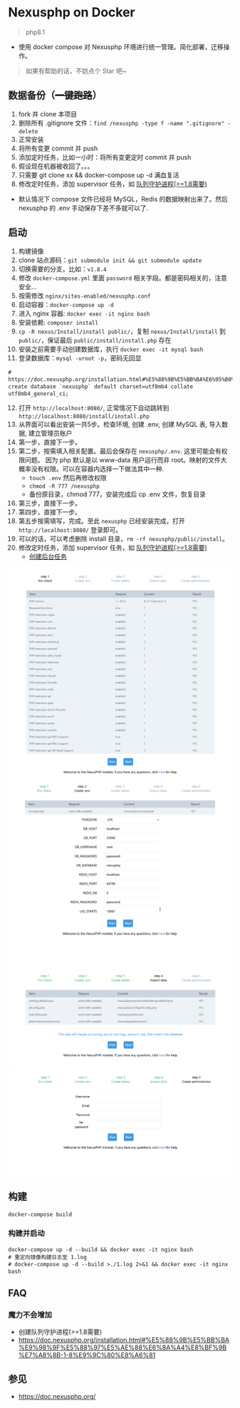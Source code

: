 # Nexusphp on Docker

> php8.1  

* 使用 docker compose 对 Nexusphp 环境进行统一管理。简化部署，迁移操作。

> 如果有帮助的话，不妨点个 Star 吧~  

## 数据备份（~~一键跑路~~）

1. fork 并 clone 本项目
2. 删除所有 .gitignore 文件：`find /nexusphp -type f -name ".gitignore" -delete`
3. 正常安装
4. 将所有变更 commit 并 push
5. 添加定时任务，比如一小时：将所有变更定时 commit 并 push
6. 假设现在机器被收回了。。。
7. 只需要 git clone xx && docker-compose up -d 满血复活
8. 修改定时任务，添加 supervisor 任务，如 [队列守护进程(>=1.8需要)](#魔力不会增加)

* 默认情况下 compose 文件已经将 MySQL，Redis 的数据映射出来了。然后 nexusphp 的 .env 手动保存下差不多就可以了.

## 启动

1. 构建镜像
2. clone 站点源码：`git submodule init && git submodule update`
3. 切换需要的分支，比如：`v1.8.4`
4. 修改 `docker-compose.yml` 里面 `password` 相关字段。都是密码相关的，注意安全...
5. 按需修改 `nginx/sites-enabled/nexusphp.conf`
6. 启动容器：`docker-compose up -d`
7. 进入 nginx 容器: `docker exec -it nginx bash`
8. 安装依赖: `composer install`
9. `cp -R nexus/Install/install public/`，复制 `nexus/Install/install` 到 `public/`，保证最后 `public/install/install.php` 存在
10. 安装之前需要手动创建数据库，执行 `docker exec -it mysql bash`
11. 登录数据库：`mysql -uroot -p`，密码无回显

```mysql
# https://doc.nexusphp.org/installation.html#%E5%88%9B%E5%BB%BA%E6%95%B0%E6%8D%AE%E5%BA%93
create database `nexusphp` default charset=utf8mb4 collate utf8mb4_general_ci;
```
12. 打开 `http://localhost:8080/`, 正常情况下自动跳转到 `http://localhost:8080/install/install.php`
13. 从界面可以看出安装一共5步。检查环境, 创建 .env, 创建 MySQL 表, 导入数据, 建立管理员账户
14. 第一步，直接下一步。
15. 第二步，按需填入相关配置。最后会保存在 `nexusphp/.env`. 这里可能会有权限问题。 因为 php 默认是以 www-data 用户运行而非 root。映射的文件大概率没有权限。可以在容器内选择一下做法其中一种.
    * `touch .env` 然后再修改权限
    * `chmod -R 777 /nexusphp`
    * 备份原目录，chmod 777，安装完成后 cp .env 文件，恢复目录
16. 第三步，直接下一步。
17. 第四步，直接下一步。
18. 第五步按需填写，完成。至此 `nexusphp` 已经安装完成，打开 `http://localhost:8080/` 登录即可。
19. 可以的话，可以考虑删除 install 目录，`rm -rf nexusphp/public/install`。
20. 修改定时任务，添加 supervisor 任务，如 [队列守护进程(>=1.8需要)](#魔力不会增加)
    * [创建后台任务](https://doc.nexusphp.org/installation.html#%E5%88%9B%E5%BB%BA%E5%90%8E%E5%8F%B0%E4%BB%BB%E5%8A%A1)

![第一步](./docs/imgs/1.png)
![第二步](./docs/imgs/2.png)
![第四步](./docs/imgs/4.png)
![第五步](./docs/imgs/5.png)

## 构建

```
docker-compose build
```

### 构建并启动

```
docker-compose up -d --build && docker exec -it nginx bash
# 重定向镜像构建日志至 1.log
# docker-compose up -d --build >./1.log 2>&1 && docker exec -it nginx bash
```

## FAQ

### 魔力不会增加

* 创建队列守护进程(>=1.8需要)
* https://doc.nexusphp.org/installation.html#%E5%88%9B%E5%BB%BA%E9%98%9F%E5%88%97%E5%AE%88%E6%8A%A4%E8%BF%9B%E7%A8%8B-1-8%E9%9C%80%E8%A6%81

## 参见

* https://doc.nexusphp.org/